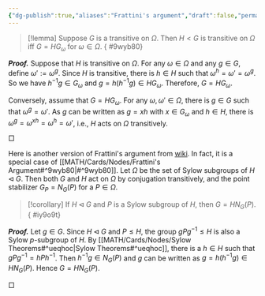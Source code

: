 ```yaml
---
{"dg-publish":true,"aliases":"Frattini's argument","draft":false,"permalink":"/MATH/Cards/Nodes/Frattini's Argument/","dgPassFrontmatter":true}
---
```



> [!lemma]
> Suppose $G$ is a transitive on $\Omega$. Then $H<G$ is transitive on $\Omega$ iff $G=HG_\omega$ for $\omega\in \Omega$.
{ #9wyb80}


**_Proof._**
Suppose that $H$ is transitive on $\Omega$. For any $\omega\in\Omega$ and any $g\in G$, define $\omega':=\omega^g$. Since $H$ is transitive, there is $h\in H$ such that $\omega^h=\omega'=\omega^g$. So we have $h^{-1}g\in G_\omega$ and $g=h(h^{-1}g)\in HG_\omega$. Therefore, $G=HG_\omega$.

Conversely, assume that $G=HG_{\omega}$. For any $\omega,\omega'\in\Omega$, there is $g\in G$ such that $\omega^g=\omega'$. As $g$ can be written as $g=xh$ with $x\in G_\omega$ and $h\in H$, there is $\omega^g=\omega^{xh}=\omega^h=\omega'$, i.e., $H$ acts on $\Omega$ transitively.
<p align="left">□</p>

Here is another version of Frattini's argument from [wiki](https://en.wikipedia.org/wiki/Frattini%27s_argument). In fact, it is a special case of [[MATH/Cards/Nodes/Frattini's Argument#^9wyb80\|#^9wyb80]]. Let $\Omega$ be the set of Sylow subgroups of $H\lhd G$. Then both $G$ and $H$ act on $\Omega$ by conjugation transitively, and the point stabilizer $G_P=N_G(P)$ for a $P\in\Omega$. 


> [!corollary]
> If $H\lhd G$ and $P$ is a Sylow subgroup of $H$, then $G=HN_G(P)$.
{ #iy9o9t}


**_Proof._**
Let $g\in G$. Since $H\lhd G$ and $P\leqslant H$, the group $gPg^{-1}\leqslant H$ is also a Sylow $p$-subgroup of $H$. By [[MATH/Cards/Nodes/Sylow Theorems#^ueqhoc\|Sylow Theorems#^ueqhoc]], there is a $h\in H$ such that $gPg^{-1}=hPh^{-1}$. Then $h^{-1}g\in N_G(P)$ and $g$ can be written as $g=h(h^{-1}g)\in HN_G(P)$. Hence $G=HN_G(P)$. 
<p align="left">□</p>


